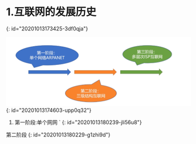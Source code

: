 # 1.互联网的发展历史
{: id="20201013173425-3df0qja"}

![image.png](assets/20201013174611-a64j7de-image.png)
{: id="20201013174603-upp0q32"}

1. 第一阶段:单个网网 `
{: id="20201013180239-jli56u8"}

第二阶段
{: id="20201013180229-g1zhi9d"}
